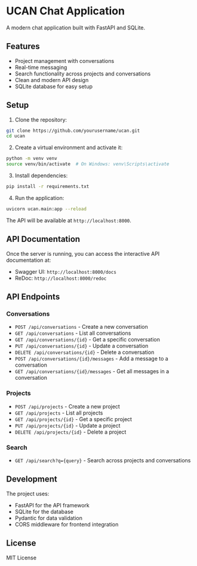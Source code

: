 # UCAN Chat Application

A modern chat application built with FastAPI and SQLite.

## Features

- Project management with conversations
- Real-time messaging
- Search functionality across projects and conversations
- Clean and modern API design
- SQLite database for easy setup

## Setup

1. Clone the repository:
```bash
git clone https://github.com/yourusername/ucan.git
cd ucan
```

2. Create a virtual environment and activate it:
```bash
python -m venv venv
source venv/bin/activate  # On Windows: venv\Scripts\activate
```

3. Install dependencies:
```bash
pip install -r requirements.txt
```

4. Run the application:
```bash
uvicorn ucan.main:app --reload
```

The API will be available at `http://localhost:8000`.

## API Documentation

Once the server is running, you can access the interactive API documentation at:
- Swagger UI: `http://localhost:8000/docs`
- ReDoc: `http://localhost:8000/redoc`

## API Endpoints

### Conversations
- `POST /api/conversations` - Create a new conversation
- `GET /api/conversations` - List all conversations
- `GET /api/conversations/{id}` - Get a specific conversation
- `PUT /api/conversations/{id}` - Update a conversation
- `DELETE /api/conversations/{id}` - Delete a conversation
- `POST /api/conversations/{id}/messages` - Add a message to a conversation
- `GET /api/conversations/{id}/messages` - Get all messages in a conversation

### Projects
- `POST /api/projects` - Create a new project
- `GET /api/projects` - List all projects
- `GET /api/projects/{id}` - Get a specific project
- `PUT /api/projects/{id}` - Update a project
- `DELETE /api/projects/{id}` - Delete a project

### Search
- `GET /api/search?q={query}` - Search across projects and conversations

## Development

The project uses:
- FastAPI for the API framework
- SQLite for the database
- Pydantic for data validation
- CORS middleware for frontend integration

## License

MIT License